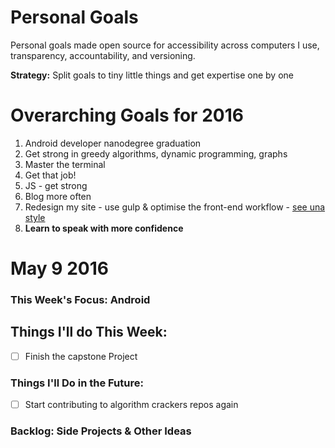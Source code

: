 # Personal Goals

Personal goals made open source for accessibility across computers I use, transparency, accountability, and versioning.

**Strategy:** Split goals to tiny little things and get expertise one by one

# Overarching Goals for 2016

1. Android developer nanodegree graduation
2. Get strong in greedy algorithms, dynamic programming, graphs
3. Master the terminal
4. Get that job!
5. JS - get strong
6. Blog more often
7. Redesign my site - use gulp & optimise the front-end workflow - [see una style](https://github.com/una/una.github.io)
8. **Learn to speak with more confidence**

# May 9 2016

### This Week's Focus: Android

## Things I'll do This Week:

- [ ] Finish the capstone Project

### Things I'll Do in the Future:

- [ ] Start contributing to algorithm crackers repos again

### Backlog: Side Projects & Other Ideas
